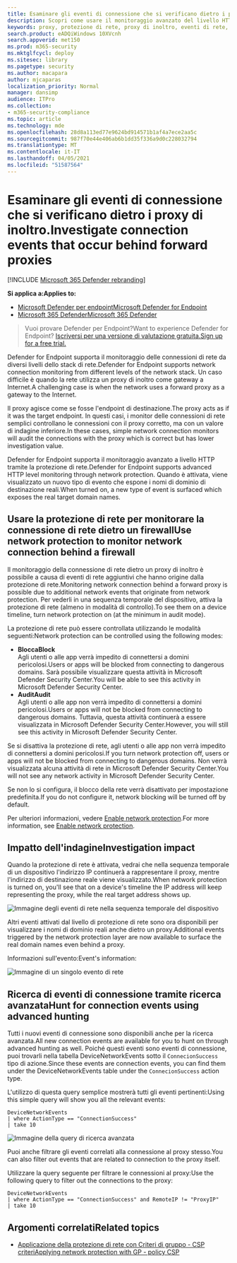 ```yaml
---
title: Esaminare gli eventi di connessione che si verificano dietro i proxy di inoltro.
description: Scopri come usare il monitoraggio avanzato del livello HTTP tramite la protezione di rete in Microsoft Defender ATP, che rappresenta una destinazione reale, anziché un proxy.
keywords: proxy, protezione di rete, proxy di inoltro, eventi di rete, controllo, blocco, nomi di dominio, dominio
search.product: eADQiWindows 10XVcnh
search.appverid: met150
ms.prod: m365-security
ms.mktglfcycl: deploy
ms.sitesec: library
ms.pagetype: security
ms.author: macapara
author: mjcaparas
localization_priority: Normal
manager: dansimp
audience: ITPro
ms.collection:
- m365-security-compliance
ms.topic: article
ms.technology: mde
ms.openlocfilehash: 28d8a113ed77e9624bd914571b1af4a7ece2aa5c
ms.sourcegitcommit: 987f70e44e406ab6b1dd35f336a9d0c228032794
ms.translationtype: MT
ms.contentlocale: it-IT
ms.lasthandoff: 04/05/2021
ms.locfileid: "51587564"
---
```

# <a name="investigate-connection-events-that-occur-behind-forward-proxies"></a><span data-ttu-id="4ff37-104">Esaminare gli eventi di connessione che si verificano dietro i proxy di inoltro.</span><span class="sxs-lookup"><span data-stu-id="4ff37-104">Investigate connection events that occur behind forward proxies</span></span>

[!INCLUDE [Microsoft 365 Defender rebranding](../../includes/microsoft-defender.md)]

<span data-ttu-id="4ff37-105">**Si applica a:**</span><span class="sxs-lookup"><span data-stu-id="4ff37-105">**Applies to:**</span></span>
- [<span data-ttu-id="4ff37-106">Microsoft Defender per endpoint</span><span class="sxs-lookup"><span data-stu-id="4ff37-106">Microsoft Defender for Endpoint</span></span>](https://go.microsoft.com/fwlink/p/?linkid=2154037)
- [<span data-ttu-id="4ff37-107">Microsoft 365 Defender</span><span class="sxs-lookup"><span data-stu-id="4ff37-107">Microsoft 365 Defender</span></span>](https://go.microsoft.com/fwlink/?linkid=2118804)

> <span data-ttu-id="4ff37-108">Vuoi provare Defender per Endpoint?</span><span class="sxs-lookup"><span data-stu-id="4ff37-108">Want to experience Defender for Endpoint?</span></span> [<span data-ttu-id="4ff37-109">Iscriversi per una versione di valutazione gratuita.</span><span class="sxs-lookup"><span data-stu-id="4ff37-109">Sign up for a free trial.</span></span>](https://www.microsoft.com/microsoft-365/windows/microsoft-defender-atp?ocid=docs-wdatp-investigatemachines-abovefoldlink)

<span data-ttu-id="4ff37-110">Defender for Endpoint supporta il monitoraggio delle connessioni di rete da diversi livelli dello stack di rete.</span><span class="sxs-lookup"><span data-stu-id="4ff37-110">Defender for Endpoint supports network connection monitoring from different levels of the network stack.</span></span> <span data-ttu-id="4ff37-111">Un caso difficile è quando la rete utilizza un proxy di inoltro come gateway a Internet.</span><span class="sxs-lookup"><span data-stu-id="4ff37-111">A challenging case is when the network uses a forward proxy as a gateway to the Internet.</span></span>

<span data-ttu-id="4ff37-112">Il proxy agisce come se fosse l'endpoint di destinazione.</span><span class="sxs-lookup"><span data-stu-id="4ff37-112">The proxy acts as if it was the target endpoint.</span></span>  <span data-ttu-id="4ff37-113">In questi casi, i monitor delle connessioni di rete semplici controllano le connessioni con il proxy corretto, ma con un valore di indagine inferiore.</span><span class="sxs-lookup"><span data-stu-id="4ff37-113">In these cases, simple network connection monitors will audit the connections with the proxy which is correct but has lower investigation value.</span></span> 

<span data-ttu-id="4ff37-114">Defender for Endpoint supporta il monitoraggio avanzato a livello HTTP tramite la protezione di rete.</span><span class="sxs-lookup"><span data-stu-id="4ff37-114">Defender for Endpoint supports advanced HTTP level monitoring through network protection.</span></span> <span data-ttu-id="4ff37-115">Quando è attivata, viene visualizzato un nuovo tipo di evento che espone i nomi di dominio di destinazione reali.</span><span class="sxs-lookup"><span data-stu-id="4ff37-115">When turned on, a new type of event is surfaced which exposes the real target domain names.</span></span>

## <a name="use-network-protection-to-monitor-network-connection-behind-a-firewall"></a><span data-ttu-id="4ff37-116">Usare la protezione di rete per monitorare la connessione di rete dietro un firewall</span><span class="sxs-lookup"><span data-stu-id="4ff37-116">Use network protection to monitor network connection behind a firewall</span></span>
<span data-ttu-id="4ff37-117">Il monitoraggio della connessione di rete dietro un proxy di inoltro è possibile a causa di eventi di rete aggiuntivi che hanno origine dalla protezione di rete.</span><span class="sxs-lookup"><span data-stu-id="4ff37-117">Monitoring network connection behind a forward proxy is possible due to additional network events that originate from network protection.</span></span> <span data-ttu-id="4ff37-118">Per vederli in una sequenza temporale del dispositivo, attiva la protezione di rete (almeno in modalità di controllo).</span><span class="sxs-lookup"><span data-stu-id="4ff37-118">To see them on a device timeline, turn network protection on (at the minimum in audit mode).</span></span> 

<span data-ttu-id="4ff37-119">La protezione di rete può essere controllata utilizzando le modalità seguenti:</span><span class="sxs-lookup"><span data-stu-id="4ff37-119">Network protection can be controlled using the following modes:</span></span>

- <span data-ttu-id="4ff37-120">**Blocca**</span><span class="sxs-lookup"><span data-stu-id="4ff37-120">**Block**</span></span> <br> <span data-ttu-id="4ff37-121">Agli utenti o alle app verrà impedito di connettersi a domini pericolosi.</span><span class="sxs-lookup"><span data-stu-id="4ff37-121">Users or apps will be blocked from connecting to dangerous domains.</span></span> <span data-ttu-id="4ff37-122">Sarà possibile visualizzare questa attività in Microsoft Defender Security Center.</span><span class="sxs-lookup"><span data-stu-id="4ff37-122">You will be able to see this activity in Microsoft Defender Security Center.</span></span>
- <span data-ttu-id="4ff37-123">**Audit**</span><span class="sxs-lookup"><span data-stu-id="4ff37-123">**Audit**</span></span> <br> <span data-ttu-id="4ff37-124">Agli utenti o alle app non verrà impedito di connettersi a domini pericolosi.</span><span class="sxs-lookup"><span data-stu-id="4ff37-124">Users or apps will not be blocked from connecting to dangerous domains.</span></span> <span data-ttu-id="4ff37-125">Tuttavia, questa attività continuerà a essere visualizzata in Microsoft Defender Security Center.</span><span class="sxs-lookup"><span data-stu-id="4ff37-125">However, you will still see this activity in Microsoft Defender Security Center.</span></span>


<span data-ttu-id="4ff37-126">Se si disattiva la protezione di rete, agli utenti o alle app non verrà impedito di connettersi a domini pericolosi.</span><span class="sxs-lookup"><span data-stu-id="4ff37-126">If you turn network protection off, users or apps will not be blocked from connecting to dangerous domains.</span></span> <span data-ttu-id="4ff37-127">Non verrà visualizzata alcuna attività di rete in Microsoft Defender Security Center.</span><span class="sxs-lookup"><span data-stu-id="4ff37-127">You will not see any network activity in Microsoft Defender Security Center.</span></span>

<span data-ttu-id="4ff37-128">Se non lo si configura, il blocco della rete verrà disattivato per impostazione predefinita.</span><span class="sxs-lookup"><span data-stu-id="4ff37-128">If you do not configure it, network blocking will be turned off by default.</span></span>

<span data-ttu-id="4ff37-129">Per ulteriori informazioni, vedere [Enable network protection](enable-network-protection.md).</span><span class="sxs-lookup"><span data-stu-id="4ff37-129">For more information, see [Enable network protection](enable-network-protection.md).</span></span>

## <a name="investigation-impact"></a><span data-ttu-id="4ff37-130">Impatto dell'indagine</span><span class="sxs-lookup"><span data-stu-id="4ff37-130">Investigation impact</span></span>
<span data-ttu-id="4ff37-131">Quando la protezione di rete è attivata, vedrai che nella sequenza temporale di un dispositivo l'indirizzo IP continuerà a rappresentare il proxy, mentre l'indirizzo di destinazione reale viene visualizzato.</span><span class="sxs-lookup"><span data-stu-id="4ff37-131">When network protection is turned on, you'll see that on a device's timeline the IP address will keep representing the proxy, while the real target address shows up.</span></span>

![Immagine degli eventi di rete nella sequenza temporale del dispositivo](images/atp-proxy-investigation.png)

<span data-ttu-id="4ff37-133">Altri eventi attivati dal livello di protezione di rete sono ora disponibili per visualizzare i nomi di dominio reali anche dietro un proxy.</span><span class="sxs-lookup"><span data-stu-id="4ff37-133">Additional events triggered by the network protection layer are now available to surface the real domain names even behind a proxy.</span></span>

<span data-ttu-id="4ff37-134">Informazioni sull'evento:</span><span class="sxs-lookup"><span data-stu-id="4ff37-134">Event's information:</span></span>

![Immagine di un singolo evento di rete](images/atp-proxy-investigation-event.png)



## <a name="hunt-for-connection-events-using-advanced-hunting"></a><span data-ttu-id="4ff37-136">Ricerca di eventi di connessione tramite ricerca avanzata</span><span class="sxs-lookup"><span data-stu-id="4ff37-136">Hunt for connection events using advanced hunting</span></span> 
<span data-ttu-id="4ff37-137">Tutti i nuovi eventi di connessione sono disponibili anche per la ricerca avanzata.</span><span class="sxs-lookup"><span data-stu-id="4ff37-137">All new connection events are available for you to hunt on through advanced hunting as well.</span></span> <span data-ttu-id="4ff37-138">Poiché questi eventi sono eventi di connessione, puoi trovarli nella tabella DeviceNetworkEvents sotto il `ConnecionSuccess` tipo di azione.</span><span class="sxs-lookup"><span data-stu-id="4ff37-138">Since these events are connection events, you can find them under the DeviceNetworkEvents table under the `ConnecionSuccess` action type.</span></span>

<span data-ttu-id="4ff37-139">L'utilizzo di questa query semplice mostrerà tutti gli eventi pertinenti:</span><span class="sxs-lookup"><span data-stu-id="4ff37-139">Using this simple query will show you all the relevant events:</span></span>

```
DeviceNetworkEvents
| where ActionType == "ConnectionSuccess" 
| take 10
```

![Immagine della query di ricerca avanzata](images/atp-proxy-investigation-ah.png)

<span data-ttu-id="4ff37-141">Puoi anche filtrare gli eventi correlati alla connessione al proxy stesso.</span><span class="sxs-lookup"><span data-stu-id="4ff37-141">You can also filter out  events that are related to connection to the proxy itself.</span></span> 

<span data-ttu-id="4ff37-142">Utilizzare la query seguente per filtrare le connessioni al proxy:</span><span class="sxs-lookup"><span data-stu-id="4ff37-142">Use the following query to filter out the connections to the proxy:</span></span>

```
DeviceNetworkEvents
| where ActionType == "ConnectionSuccess" and RemoteIP != "ProxyIP"  
| take 10
```



## <a name="related-topics"></a><span data-ttu-id="4ff37-143">Argomenti correlati</span><span class="sxs-lookup"><span data-stu-id="4ff37-143">Related topics</span></span>
- [<span data-ttu-id="4ff37-144">Applicazione della protezione di rete con Criteri di gruppo - CSP criteri</span><span class="sxs-lookup"><span data-stu-id="4ff37-144">Applying network protection with GP - policy CSP</span></span>](https://docs.microsoft.com/windows/client-management/mdm/policy-csp-defender#defender-enablenetworkprotection)
